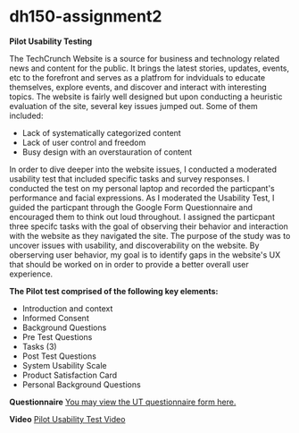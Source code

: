 # dh150-assignment2
**Pilot Usability Testing**

The TechCrunch Website is a source for business and technology related news and content for the public. 
It brings the latest stories, updates, events, etc to the forefront and serves as a platfrom for indviduals to educate themselves,
explore events, and discover and interact with interesting topics. The website is fairly well designed but upon conducting a 
heuristic evaluation of the site, several key issues jumped out. Some of them included:

- Lack of systematically categorized content
- Lack of user control and freedom
- Busy design with an overstauration of content

In order to dive deeper into the website issues, I conducted a moderated usability test that included specific tasks and survey
responses. I conducted the test on my personal laptop and recorded the particpant's performance and facial expressions. 
As I moderated the Usability Test, I guided the particpant through the Google Form Questionnaire and encouraged them to think out loud throughout. 
I assigned the particpant three specifc tasks with the goal of observing their behavior and interaction with the website as they navigated the site.
The purpose of the study was to uncover issues with usability, and discoverability on the website. By oberserving user behavior, my 
goal is to identify gaps in the website's UX that should be worked on in order to provide a better overall user experience. 

**The Pilot test comprised of the following key elements:**

- Introduction and context
- Informed Consent
- Background Questions
- Pre Test Questions
- Tasks (3)
- Post Test Questions
- System Usability Scale
- Product Satisfaction Card
- Personal Background Questions

**Questionnaire**
[You may view the UT questionnaire form here.](https://forms.gle/nA6yaPaSArQY8CqX7)

**Video**
[Pilot Usability Test Video](https://drive.google.com/file/d/1AUfNsp2UYdt-0qrSt6rSHYQj-lyTKV0_/view?usp=sharing)

